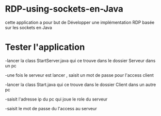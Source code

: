 # RDP-using-sockets-en-Java
cette application a pour but de Développer une implémentation RDP basée sur les sockets en Java 

# Tester l'application
-lancer la class StartServer.java qui ce trouve dans le dossier Serveur dans un pc

-une fois le serveur est lancer , saisit un mot de passe pour l'access client

-lancer la class Start.java qui ce trouve dans le dossier Client dans un autre pc

-saisit l'adresse ip du pc qui joue le role du serveur

-saisit le mot de passe du l'access au serveur
